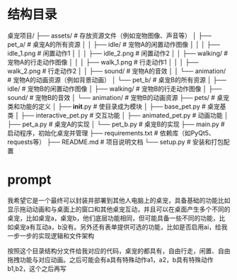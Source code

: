 # 结构目录

桌宠项目/
├── assets/                    # 存放资源文件（例如宠物图像、声音等）
│   ├── pet_a/                 # 桌宠A的所有资源
│   │   ├── idle/              # 宠物A的闲置动作图像
│   │   │   ├── idle_1.png    # 闲置动作1
│   │   │   ├── idle_2.png    # 闲置动作2
│   │   ├── walking/           # 宠物A的行走动作图像
│   │   │   ├── walk_1.png    # 行走动作1
│   │   │   ├── walk_2.png    # 行走动作2
│   │   ├── sound/             # 宠物A的音效
│   │   └── animation/         # 宠物A的动画资源（例如背景动画）
│   └── pet_b/                 # 桌宠B的所有资源
│       ├── idle/              # 宠物B的闲置动作图像
│       ├── walking/           # 宠物B的行走动作图像
│       ├── sound/             # 宠物B的音效
│       └── animation/         # 宠物B的动画资源
├── pets/                      # 桌宠类和功能的定义
│   ├── __init__.py            # 使目录成为模块
│   ├── base_pet.py            # 桌宠基类
│   ├── interactive_pet.py     # 交互功能
│   ├── animated_pet.py        # 动画功能
│   ├── pet_a.py               # 桌宠A的实现
│   └── pet_b.py               # 桌宠B的实现
├── main.py                    # 启动程序，初始化桌宠并管理
├── requirements.txt           # 依赖库（如PyQt5、requests等）
├── README.md                  # 项目说明文档
└── setup.py                   # 安装和打包配置


# prompt

我希望它是一个最终可以封装并部署到其他人电脑上的桌宠，具备基础的功能比如显示拖动动画和与桌面上的窗口和其他桌宠互动，并且可以在桌面产生多个不同的桌宠，比如桌宠a，桌宠b，他们底层功能相同，但可能具备一些不同的功能，比如桌宠a有互动a，b没有。另外还有表单提供可选的功能，比如是否启用ai，给我一步一步的实现逻辑和文件架构

按照这个目录结构分文件给我对应的代码，桌宠的都具有，自由行走，闲置、自由拖拽功能与对应动画。之后可能会有a具有特殊动作a1，a2，b具有特殊动作b1,b2，这个之后再写